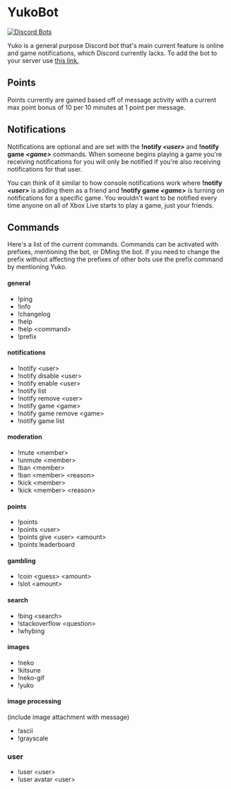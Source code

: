 # YukoBot
[![Discord Bots](https://discordbots.org/api/widget/status/594111117513719838.svg)](https://discordbots.org/bot/594111117513719838)

Yuko is a general purpose Discord bot that's main current feature is online and game notifications,
which Discord currently lacks. To add the bot to your server use [this link.](https://discordapp.com/oauth2/authorize?client_id=594111117513719838&scope=bot&permissions=8)

## Points
Points currently are gained based off of message activity with a current max point bonus of 10 per 10 minutes at 1 point per message.

## Notifications
Notifications are optional and are set with the **!notify _&lt;user&gt;_** and **!notify game _&lt;game&gt;_** commands.
When someone begins playing a game you're receiving notifications for you will only be notified if you're
also receiving notifications for that user.


You can think of it similar to how console notifications work where **!notify _&lt;user&gt;_** is adding them as a friend
and **!notify game _&lt;game&gt;_** is turning on notifications for a specific game. You wouldn't want to be notified every time
anyone on all of Xbox Live starts to play a game, just your friends.

## Commands
Here's a list of the current commands. Commands can be activated with prefixes, mentioning the bot, or DMing the bot.
If you need to change the prefix without affecting the prefixes of other bots use the prefix command by mentioning Yuko.
#### general
* !ping 
* !info
* !changelog
* !help 
* !help &lt;command&gt;
* !prefix

#### notifications
* !notify &lt;user&gt;
* !notify disable &lt;user&gt;
* !notify enable &lt;user&gt;
* !notify list 
* !notify remove &lt;user&gt;
* !notify game &lt;game&gt;
* !notify game remove &lt;game&gt;
* !notify game list

#### moderation
* !mute &lt;member&gt;
* !unmute &lt;member&gt;
* !ban &lt;member&gt;
* !ban &lt;member&gt; &lt;reason&gt;
* !kick &lt;member&gt;
* !kick &lt;member&gt; &lt;reason&gt;

#### points
* !points 
* !points &lt;user&gt;
* !points give &lt;user&gt; &lt;amount&gt;
* !points leaderboard

#### gambling
* !coin &lt;guess&gt; &lt;amount&gt;
* !slot &lt;amount&gt;

#### search
* !bing &lt;search&gt;
* !stackoverflow &lt;question&gt;
* !whybing

#### images
* !neko
* !kitsune
* !neko-gif
* !yuko

#### image processing
(include image attachment with message)
* !ascii
* !grayscale

### user
* !user &lt;user&gt;
* !user avatar &lt;user&gt;
